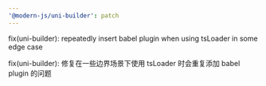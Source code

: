```yaml
---
'@modern-js/uni-builder': patch
---
```


fix(uni-builder): repeatedly insert babel plugin when using tsLoader in some edge case

fix(uni-builder): 修复在一些边界场景下使用 tsLoader 时会重复添加 babel plugin 的问题
